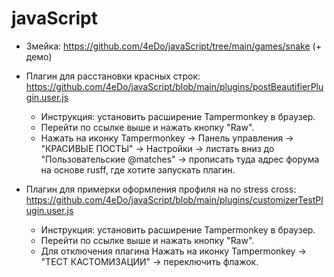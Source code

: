 # javaScript

- Змейка: https://github.com/4eDo/javaScript/tree/main/games/snake (+ демо)

- Плагин для расстановки красных строк: https://github.com/4eDo/javaScript/blob/main/plugins/postBeautifierPlugin.user.js
  - Инструкция: установить расширение Tampermonkey в браузер.
  - Перейти по ссылке выше и нажать кнопку "Raw".
  - Нажать на иконку Tampermonkey -> Панель управления -> "КРАСИВЫЕ ПОСТЫ" -> Настройки -> листать вниз до "Пользовательские @matches" -> прописать туда адрес форума на основе rusff, где хотите запускать плагин.

- Плагин для примерки оформления профиля на no stress cross: https://github.com/4eDo/javaScript/blob/main/plugins/customizerTestPlugin.user.js
  - Инструкция: установить расширение Tampermonkey в браузер.
  - Перейти по ссылке выше и нажать кнопку "Raw".
  - Для отключения плагина Нажать на иконку Tampermonkey -> "ТЕСТ КАСТОМИЗАЦИИ" -> переключить флажок.
